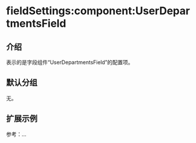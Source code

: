 # fieldSettings:component:UserDepartmentsField

## 介绍

表示的是字段组件“UserDepartmentsField”的配置项。

## 默认分组

无。

## 扩展示例

参考：...
